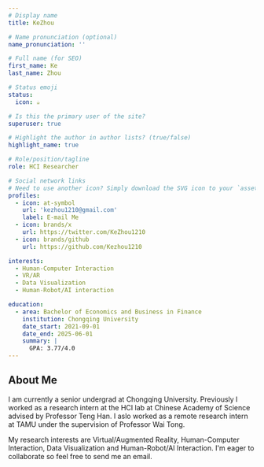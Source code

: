 ```yaml
---
# Display name
title: KeZhou

# Name pronunciation (optional)
name_pronunciation: ''

# Full name (for SEO)
first_name: Ke
last_name: Zhou

# Status emoji
status:
  icon: ☕️

# Is this the primary user of the site?
superuser: true

# Highlight the author in author lists? (true/false)
highlight_name: true

# Role/position/tagline
role: HCI Researcher

# Social network links
# Need to use another icon? Simply download the SVG icon to your `assets/media/icons/` folder.
profiles:
  - icon: at-symbol
    url: 'kezhou1210@gmail.com'
    label: E-mail Me
  - icon: brands/x
    url: https://twitter.com/KeZhou1210
  - icon: brands/github
    url: https://github.com/Kezhou1210

interests:
  - Human-Computer Interaction
  - VR/AR
  - Data Visualization
  - Human-Robot/AI interaction

education:
  - area: Bachelor of Economics and Business in Finance
    institution: Chongqing University
    date_start: 2021-09-01
    date_end: 2025-06-01
    summary: |
      GPA: 3.77/4.0
---
```


## About Me

I am currently a senior undergrad at Chongqing University. Previously I worked as a research intern at the HCI lab at Chinese Academy of Science advised by Professor Teng Han. I aslo worked as a remote research intern at TAMU under the supervision of Professor Wai Tong.

My research interests are Virtual/Augmented Reality, Human-Computer Interaction, Data Visualization and Human-Robot/AI Interaction. I'm eager to collaborate so feel free to send me an email. 
